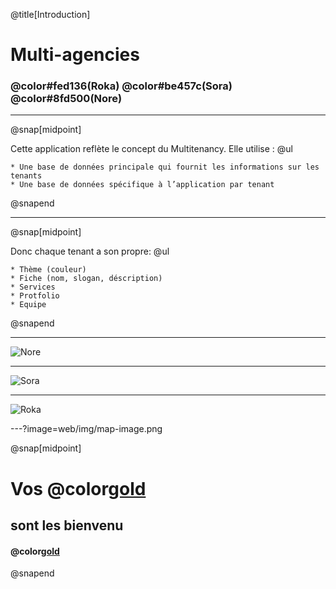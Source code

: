 @title[Introduction]
# Multi-agencies
### @color#fed136(Roka)  @color#be457c(Sora)  @color#8fd500(Nore)

---
@snap[midpoint]

Cette application reflète le concept du Multitenancy. Elle utilise :
    @ul

    * Une base de données principale qui fournit les informations sur les tenants
    * Une base de données spécifique à l’application par tenant

@snapend


---
@snap[midpoint]

Donc chaque tenant a son propre:
    @ul

    * Thème (couleur)
    * Fiche (nom, slogan, déscription)
    * Services
    * Protfolio
    * Equipe

@snapend

---

![Nore](web/img/1.png)

---

![Sora](web/img/2.png)

---

![Roka](web/img/3.png)

---?image=web/img/map-image.png

@snap[midpoint]

# Vos @color[gold](Remarques)
## sont les bienvenu
#### @color[gold](SKHACHOUM)

@snapend

